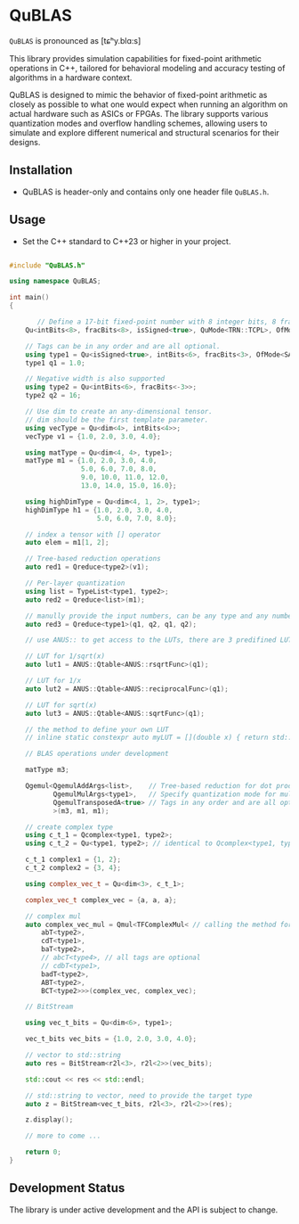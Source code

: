 # QuBLAS

`QuBLAS` is pronounced as  [tɕʰy.blɑ:s]

This library provides simulation capabilities for fixed-point arithmetic operations in C++, tailored for behavioral modeling and accuracy testing of algorithms in a hardware context.

QuBLAS is designed to mimic the behavior of fixed-point arithmetic as closely as possible to what one would expect when running an algorithm on actual hardware such as ASICs or FPGAs. The library supports various quantization modes and overflow handling schemes, allowing users to simulate and explore different numerical and structural scenarios for their designs.


## Installation

- QuBLAS is header-only and contains only one header file `QuBLAS.h`.

## Usage

- Set the C++ standard to C++23 or higher in your project.

```cpp

#include "QuBLAS.h"

using namespace QuBLAS;

int main()
{

       // Define a 17-bit fixed-point number with 8 integer bits, 8 fractional bits and a sign bit.
    Qu<intBits<8>, fracBits<8>, isSigned<true>, QuMode<TRN::TCPL>, OfMode<SAT::ZERO>> a = 1.0;

    // Tags can be in any order and are all optional.
    using type1 = Qu<isSigned<true>, intBits<6>, fracBits<3>, OfMode<SAT::ZERO>>;
    type1 q1 = 1.0;

    // Negative width is also supported
    using type2 = Qu<intBits<6>, fracBits<-3>>;
    type2 q2 = 16;

    // Use dim to create an any-dimensional tensor.
    // dim should be the first template parameter.
    using vecType = Qu<dim<4>, intBits<4>>;
    vecType v1 = {1.0, 2.0, 3.0, 4.0};

    using matType = Qu<dim<4, 4>, type1>;
    matType m1 = {1.0, 2.0, 3.0, 4.0,
                  5.0, 6.0, 7.0, 8.0,
                  9.0, 10.0, 11.0, 12.0,
                  13.0, 14.0, 15.0, 16.0};

    using highDimType = Qu<dim<4, 1, 2>, type1>;
    highDimType h1 = {1.0, 2.0, 3.0, 4.0,
                      5.0, 6.0, 7.0, 8.0};

    // index a tensor with [] operator
    auto elem = m1[1, 2];

    // Tree-based reduction operations
    auto red1 = Qreduce<type2>(v1);

    // Per-layer quantization
    using list = TypeList<type1, type2>;
    auto red2 = Qreduce<list>(m1);

    // manully provide the input numbers, can be any type and any number of arguments
    auto red3 = Qreduce<type1>(q1, q2, q1, q2);

    // use ANUS:: to get access to the LUTs, there are 3 predifined LUTs

    // LUT for 1/sqrt(x)
    auto lut1 = ANUS::Qtable<ANUS::rsqrtFunc>(q1);

    // LUT for 1/x
    auto lut2 = ANUS::Qtable<ANUS::reciprocalFunc>(q1);

    // LUT for sqrt(x)
    auto lut3 = ANUS::Qtable<ANUS::sqrtFunc>(q1);

    // the method to define your own LUT
    // inline static constexpr auto myLUT = [](double x) { return std::exp(x); };

    // BLAS operations under development

    matType m3;

    Qgemul<QgemulAddArgs<list>,    // Tree-based reduction for dot product
           QgemulMulArgs<type1>,   // Specify quantization mode for multiplication
           QgemulTransposedA<true> // Tags in any order and are all optional as well
           >(m3, m1, m1);

    // create complex type
    using c_t_1 = Qcomplex<type1, type2>;
    using c_t_2 = Qu<type1, type2>; // identical to Qcomplex<type1, type2>

    c_t_1 complex1 = {1, 2};
    c_t_2 complex2 = {3, 4};

    using complex_vec_t = Qu<dim<3>, c_t_1>;

    complex_vec_t complex_vec = {a, a, a};

    // complex mul
    auto complex_vec_mul = Qmul<TFComplexMul< // calling the method for complex multiplication requireing 3 multipliers and 5 adders
        abT<type2>,
        cdT<type1>,
        baT<type2>,
        // abcT<type4>, // all tags are optional
        // cdbT<type1>,
        badT<type2>,
        ABT<type2>,
        BCT<type2>>>(complex_vec, complex_vec);

    // BitStream

    using vec_t_bits = Qu<dim<6>, type1>;

    vec_t_bits vec_bits = {1.0, 2.0, 3.0, 4.0};

    // vector to std::string
    auto res = BitStream<r2l<3>, r2l<2>>(vec_bits);

    std::cout << res << std::endl;

    // std::string to vector, need to provide the target type
    auto z = BitStream<vec_t_bits, r2l<3>, r2l<2>>(res);

    z.display();

    // more to come ...

    return 0;
}
```

## Development Status

The library is under active development and the API is subject to change.
